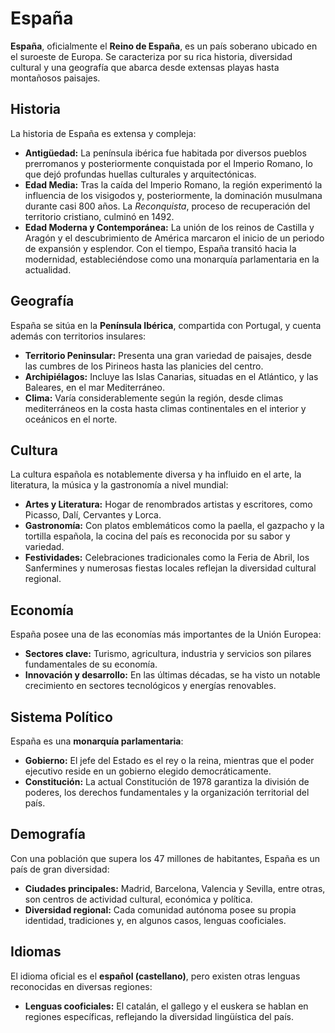 # España

**España**, oficialmente el **Reino de España**, es un país soberano ubicado en el suroeste de Europa. Se caracteriza por su rica historia, diversidad cultural y una geografía que abarca desde extensas playas hasta montañosos paisajes.

## Historia

La historia de España es extensa y compleja:
- **Antigüedad:** La península ibérica fue habitada por diversos pueblos prerromanos y posteriormente conquistada por el Imperio Romano, lo que dejó profundas huellas culturales y arquitectónicas.
- **Edad Media:** Tras la caída del Imperio Romano, la región experimentó la influencia de los visigodos y, posteriormente, la dominación musulmana durante casi 800 años. La *Reconquista*, proceso de recuperación del territorio cristiano, culminó en 1492.
- **Edad Moderna y Contemporánea:** La unión de los reinos de Castilla y Aragón y el descubrimiento de América marcaron el inicio de un periodo de expansión y esplendor. Con el tiempo, España transitó hacia la modernidad, estableciéndose como una monarquía parlamentaria en la actualidad.

## Geografía

España se sitúa en la **Península Ibérica**, compartida con Portugal, y cuenta además con territorios insulares:
- **Territorio Peninsular:** Presenta una gran variedad de paisajes, desde las cumbres de los Pirineos hasta las planicies del centro.
- **Archipiélagos:** Incluye las Islas Canarias, situadas en el Atlántico, y las Baleares, en el mar Mediterráneo.
- **Clima:** Varía considerablemente según la región, desde climas mediterráneos en la costa hasta climas continentales en el interior y oceánicos en el norte.

## Cultura

La cultura española es notablemente diversa y ha influido en el arte, la literatura, la música y la gastronomía a nivel mundial:
- **Artes y Literatura:** Hogar de renombrados artistas y escritores, como Picasso, Dalí, Cervantes y Lorca.
- **Gastronomía:** Con platos emblemáticos como la paella, el gazpacho y la tortilla española, la cocina del país es reconocida por su sabor y variedad.
- **Festividades:** Celebraciones tradicionales como la Feria de Abril, los Sanfermines y numerosas fiestas locales reflejan la diversidad cultural regional.

## Economía

España posee una de las economías más importantes de la Unión Europea:
- **Sectores clave:** Turismo, agricultura, industria y servicios son pilares fundamentales de su economía.
- **Innovación y desarrollo:** En las últimas décadas, se ha visto un notable crecimiento en sectores tecnológicos y energías renovables.

## Sistema Político

España es una **monarquía parlamentaria**:
- **Gobierno:** El jefe del Estado es el rey o la reina, mientras que el poder ejecutivo reside en un gobierno elegido democráticamente.
- **Constitución:** La actual Constitución de 1978 garantiza la división de poderes, los derechos fundamentales y la organización territorial del país.

## Demografía

Con una población que supera los 47 millones de habitantes, España es un país de gran diversidad:
- **Ciudades principales:** Madrid, Barcelona, Valencia y Sevilla, entre otras, son centros de actividad cultural, económica y política.
- **Diversidad regional:** Cada comunidad autónoma posee su propia identidad, tradiciones y, en algunos casos, lenguas cooficiales.

## Idiomas

El idioma oficial es el **español (castellano)**, pero existen otras lenguas reconocidas en diversas regiones:
- **Lenguas cooficiales:** El catalán, el gallego y el euskera se hablan en regiones específicas, reflejando la diversidad lingüística del país.